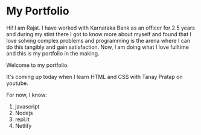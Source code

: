 # My Portfolio

Hi! I am Rajat. I have worked with Karnataka Bank as an officer for 2.5 years and during my stint there I got to know more about myself and found that I love solving complex problems and programming is the arena where I can do this tangibly and gain satisfaction. Now, I am doing what I love fulltime and this is my portfolio in the making.

Welcome to my portfolio. 

It's coming up today when I learn HTML and CSS with Tanay Pratap on youtube.

For now, I know:

1. javascript
1. Nodejs
1. repl.it
1. Netlify
